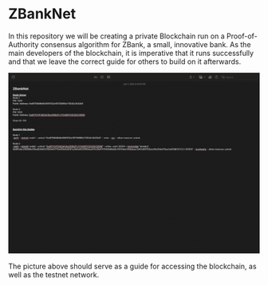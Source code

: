 # ZBankNet

In this repository we will be creating a private Blockchain run on a Proof-of-Authority consensus algorithm for ZBank, a small, innovative bank. As the main developers of the blockchain, it is imperative that it runs successfully and that we leave the correct guide for others to build on it afterwards. 

![ZBankNet_Guide](Screenshots/ZBankNet_Info.png)

The picture above should serve as a guide for accessing the blockchain, as well as the testnet network.
